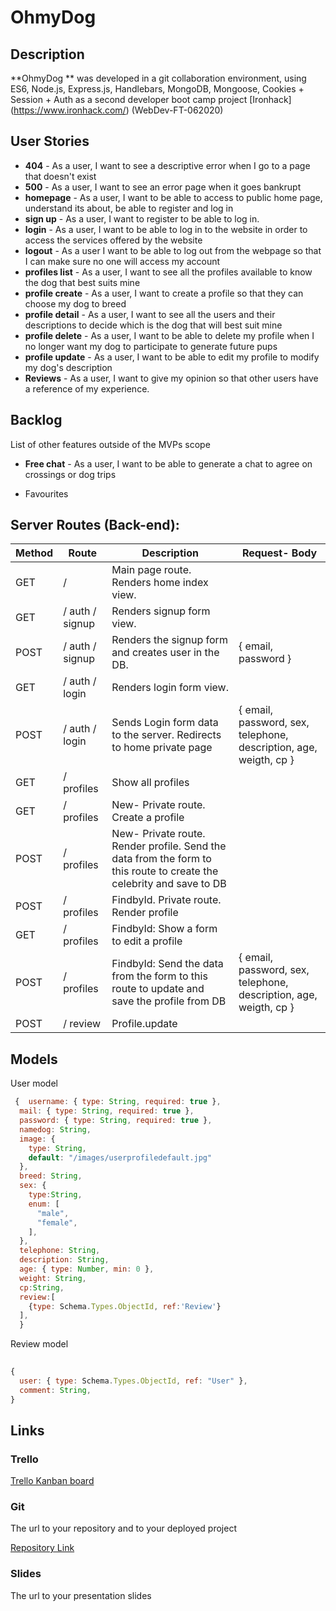 # OhmyDog

## Description

**OhmyDog ** was developed in a git collaboration environment, using ES6, Node.js, Express.js, Handlebars, MongoDB, Mongoose, Cookies + Session + Auth as a second developer boot camp project [Ironhack] (https://www.ironhack.com/) (WebDev-FT-062020)

## User Stories

- **404** - As a user, I want to see a descriptive error when I go to a page that doesn't exist
- **500** - As a user, I want to see an error page when it goes bankrupt
- **homepage** - As a user, I want to be able to access to public home page, understand its about, be able to register and log in
- **sign up** - As a user, I want to register to be able to log in.
- **login** - As a user, I want to be able to log in to the website in order to access the services offered by the website
- **logout** - As a user I want to be able to log out from the webpage so that I can make sure no one will access my account
- **profiles list** - As a user, I want to see all the profiles available to know the dog that best suits mine
- **profile create** - As a user, I want to create a profile so that they can choose my dog to breed
- **profile detail** - As a user, I want to see all the users and their descriptions to decide which is the dog that will best suit mine
- **profile delete** - As a user, I want to be able to delete my profile when I no longer want my dog to participate to generate future pups
- **profile update** - As a user, I want to be able to edit my profile to modify my dog's description
- **Reviews** - As a user, I want to give my opinion so that other users have a reference of my experience.

## Backlog

List of other features outside of the MVPs scope

- **Free chat** - As a user, I want to be able to generate a chat to agree on crossings or dog trips

- Favourites

## Server Routes (Back-end):

| Method | Route           | Description                                                  | Request- Body                                                |
| ------ | --------------- | ------------------------------------------------------------ | ------------------------------------------------------------ |
| GET    | /               | Main page route. Renders home index view.                    |                                                              |
| GET    | / auth / signup | Renders signup form view.                                    |                                                              |
| POST   | / auth / signup | Renders the signup form and creates user in the DB.          | { email, password }                                          |
| GET    | / auth / login  | Renders login form view.                                     |                                                              |
| POST   | / auth / login  | Sends Login form data to the server. Redirects to home private page | { email, password, sex, telephone, description, age, weigth, cp } |
| GET    | / profiles      | Show all profiles                                            |                                                              |
| GET    | / profiles      | New- Private route. Create a profile                         |                                                              |
| POST   | / profiles      | New- Private route. Render profile. Send the data from the form to this route to create the celebrity and save to DB |                                                              |
| POST   | / profiles      | FindbyId. Private route. Render profile                      |                                                              |
| GET    | / profiles      | FindbyId: Show a form to edit a profile                      |                                                              |
| POST   | / profiles      | FindbyId: Send the data from the form to this route to update and save the profile from DB | { email, password, sex, telephone, description, age, weigth, cp } |
| POST   | / review        | Profile.update                                               |                                                              |



## Models

User model

```js
 {	username: { type: String, required: true },
  mail: { type: String, required: true },
  password: { type: String, required: true },
  namedog: String,
  image: {
    type: String,
    default: "/images/userprofiledefault.jpg"
  },
  breed: String,
  sex: {
    type:String,
    enum: [
      "male",
      "female",
    ],
  },
  telephone: String,
  description: String,
  age: { type: Number, min: 0 },
  weight: String,
  cp:String,
  review:[
    {type: Schema.Types.ObjectId, ref:'Review'}
  ],
  }
```

Review model

```js
   
{
  user: { type: Schema.Types.ObjectId, ref: "User" },
  comment: String,
}
```

## Links

### Trello

[Trello Kanban board](https://trello.com/b/dnARqWs4/ohmydog)

### Git

The url to your repository and to your deployed project

[Repository Link](https://github.com/LuRojana14/ohMyDog.git)

### Slides

The url to your presentation slides



